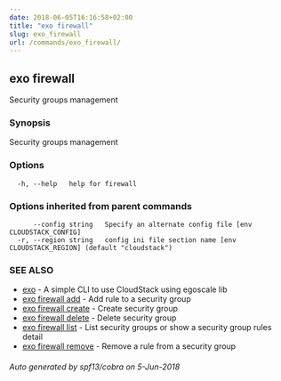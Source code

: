 ```yaml
---
date: 2018-06-05T16:16:58+02:00
title: "exo firewall"
slug: exo_firewall
url: /commands/exo_firewall/
---
```

## exo firewall

Security groups management

### Synopsis

Security groups management

### Options

```
  -h, --help   help for firewall
```

### Options inherited from parent commands

```
      --config string   Specify an alternate config file [env CLOUDSTACK_CONFIG]
  -r, --region string   config ini file section name [env CLOUDSTACK_REGION] (default "cloudstack")
```

### SEE ALSO

* [exo](/commands/exo/)	 - A simple CLI to use CloudStack using egoscale lib
* [exo firewall add](/commands/exo_firewall_add/)	 - Add rule to a security group
* [exo firewall create](/commands/exo_firewall_create/)	 - Create security group
* [exo firewall delete](/commands/exo_firewall_delete/)	 - Delete security group
* [exo firewall list](/commands/exo_firewall_list/)	 - List security groups or show a security group rules detail
* [exo firewall remove](/commands/exo_firewall_remove/)	 - Remove a rule from a security group

###### Auto generated by spf13/cobra on 5-Jun-2018
